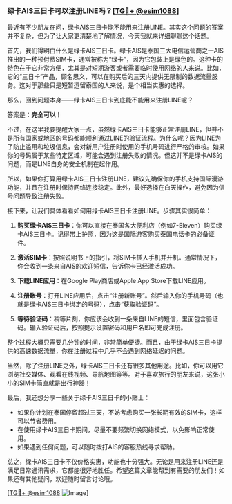 ### 绿卡AIS三日卡可以注册LINE吗？[[TG💪+ @esim1088](https://t.me/s/esim1088)]

最近有不少朋友在问，绿卡AIS三日卡能不能用来注册LINE。其实这个问题的答案并不复杂，但为了让大家更清楚地了解情况，今天我就来详细聊聊这个话题。

首先，我们得明白什么是绿卡AIS三日卡。绿卡AIS是泰国三大电信运营商之一AIS推出的一种预付费SIM卡，通常被称为“绿卡”，因为它包装上是绿色的。这种卡的特色在于它非常方便，尤其是对短期游客或者需要临时使用网络的人来说。比如，它的“三日卡”产品，顾名思义，可以在购买后的三天内提供无限制的数据流量服务。这对于那些只是短暂逗留泰国的人来说，是个相当实惠的选择。

那么，回到问题本身——绿卡AIS三日卡到底能不能用来注册LINE呢？

答案是：**完全可以！**

不过，在这里我要提醒大家一点，虽然绿卡AIS三日卡能够正常注册LINE，但并不是所有国家或地区的号码都能顺利通过LINE的验证流程。为什么呢？因为LINE为了防止滥用和垃圾信息，会对新用户注册时使用的手机号码进行严格的审核。如果你的号码属于某些特定区域，可能会遇到注册失败的情况。但这并不是绿卡AIS的问题，而是LINE自身的安全机制在起作用。

所以，如果你打算用绿卡AIS三日卡注册LINE，建议先确保你的手机支持国际漫游功能，并且在注册时保持网络连接稳定。此外，最好选择在白天操作，避免因为信号问题导致注册失败。

接下来，让我们具体看看如何用绿卡AIS三日卡注册LINE。步骤其实很简单：

1. **购买绿卡AIS三日卡**：你可以直接在泰国各大便利店（例如7-Eleven）购买绿卡AIS三日卡。记得带上护照，因为这是国际游客购买泰国电话卡的必备证件。

2. **激活SIM卡**：按照说明书上的指引，将SIM卡插入手机并开机。通常情况下，你会收到一条来自AIS的欢迎短信，告诉你卡已经激活成功。

3. **下载LINE应用**：在Google Play商店或Apple App Store下载LINE应用。

4. **注册账号**：打开LINE应用后，点击“注册新账号”。然后输入你的手机号码（也就是绿卡AIS三日卡绑定的号码），点击“获取验证码”。

5. **等待验证码**：稍等片刻，你应该会收到一条来自LINE的短信，里面包含验证码。输入验证码后，按照提示设置密码和用户名即可完成注册。

整个过程大概只需要几分钟的时间，非常简单便捷。而且，由于绿卡AIS三日卡提供的高速数据流量，你在注册过程中几乎不会遇到网络延迟的问题。

当然，除了注册LINE之外，绿卡AIS三日卡还有很多其他用途。比如，你可以用它浏览社交媒体、观看在线视频、导航地图等等。对于喜欢旅行的朋友来说，这张小小的SIM卡简直就是出行神器！

最后，我还想分享一些关于绿卡AIS三日卡的小贴士：

- 如果你计划在泰国停留超过三天，不妨考虑购买一张长期有效的SIM卡，这样可以节省费用。
- 在使用绿卡AIS三日卡期间，尽量不要频繁切换网络模式，以免影响正常使用。
- 如果遇到任何问题，可以随时拨打AIS的客服热线寻求帮助。

总之，绿卡AIS三日卡不仅价格实惠，功能也十分强大。无论是用来注册LINE还是满足日常通讯需求，它都能很好地胜任。希望这篇文章能帮到有需要的朋友们！如果还有其他疑问，欢迎随时留言讨论哦。

[[TG💪+ @esim1088](https://t.me/s/esim1088) ![Image](https://i.postimg.cc/4NQfJmqS/Snipaste-2025-05-13-00-14-12.png)]
